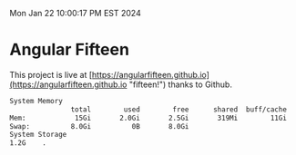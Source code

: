 Mon Jan 22 10:00:17 PM EST 2024

# Angular Fifteen


This project is live at [https://angularfifteen.github.io](https://angularfifteen.github.io "fifteen!") thanks to Github.

```bash
System Memory
               total        used        free      shared  buff/cache   available
Mem:            15Gi       2.0Gi       2.5Gi       319Mi        11Gi        13Gi
Swap:          8.0Gi          0B       8.0Gi
System Storage
1.2G	.
```
```bash

